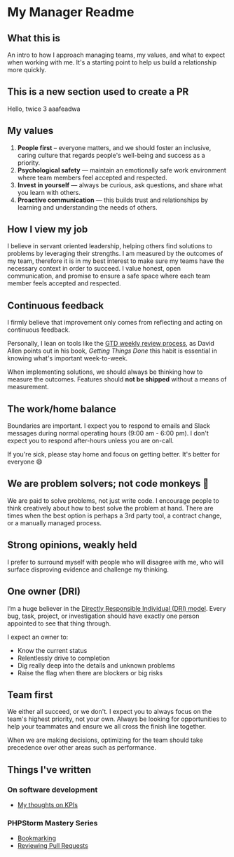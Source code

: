 # My Manager Readme

## What this is
An intro to how I approach managing teams, my values, and what to expect when working with me. It's a starting point to help us build a relationship more quickly.

## This is a new section used to create a PR
Hello, twice 3 aaafeadwa

## My values
1. **People first** – everyone matters, and we should foster an inclusive, caring culture that regards people's well-being and success as a priority.
2. **Psychological safety** — maintain an emotionally safe work environment where team members feel accepted and respected.
3. **Invest in yourself** — always be curious, ask questions, and share what you learn with others.
4. **Proactive communication** — this builds trust and relationships by learning and understanding the needs of others.

## How I view my job

I believe in servant oriented leadership, helping others find solutions to problems by leveraging their strengths. I am measured by the outcomes of my team, therefore it is in my best interest to make sure my teams have the necessary context in order to succeed. I value honest, open communication, and promise to ensure a safe space where each team member feels accepted and respected.

## Continuous feedback
I firmly believe that improvement only comes from reflecting and acting on continuous feedback.

Personally, I lean on tools like the [GTD weekly review process](https://blog.weekdone.com/the-weekly-review-the-ultimate-guide-for-getting-things-done/), as David Allen points out in his book, *Getting Things Done* this habit is essential in knowing what's important week-to-week.

When implementing solutions, we should always be thinking how to measure the outcomes. Features should **not be shipped** without a means of measurement.

## The work/home balance
Boundaries are important. I expect you to respond to emails and Slack messages during normal operating hours (9:00 am - 6:00 pm). I don't expect you to respond after-hours unless you are on-call.

If you're sick, please stay home and focus on getting better. It's better for everyone 😄

## We are problem solvers; not code monkeys 🙈

We are paid to solve problems, not just write code. I encourage people to think creatively about how to best solve the problem at hand. There are times when the best option is perhaps a 3rd party tool, a contract change, or a manually managed process.

## Strong opinions, weakly held
I prefer to surround myself with people who will disagree with me, who will surface disproving evidence and challenge my thinking.

## One owner (DRI)
I’m a huge believer in the [Directly Responsible Individual (DRI) model](https://about.gitlab.com/handbook/people-group/directly-responsible-individuals/). Every bug, task, project, or investigation should have exactly one person appointed to see that thing through.

I expect an owner to:

- Know the current status
- Relentlessly drive to completion
- Dig really deep into the details and unknown problems
- Raise the flag when there are blockers or big risks

## Team first
We either all succeed, or we don't. I expect you to always focus on the team's highest priority, not your own. Always be looking for opportunities to help your teammates and ensure we all cross the finish line together.

When we are making decisions, optimizing for the team should take precedence over other areas such as performance.

## Things I've written

### On software development
* [My thoughts on KPIs](https://www.notion.so/My-thoughts-on-KPIs-f5bc4dcba93c47baa8bdfa25ed5d52b4)

### PHPStorm Mastery Series
* [Bookmarking](https://www.notion.so/Bookmarking-205956c900c1433789d5c7eb1ec5a281)
* [Reviewing Pull Requests](https://www.notion.so/Reviewing-Pull-Requests-74b1c151f7694a7e93fdd3f9ce621f2f)

